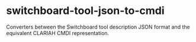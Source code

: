 # switchboard-tool-json-to-cmdi

Converters between the Switchboard tool description JSON format and the equivalent CLARIAH CMDI representation.